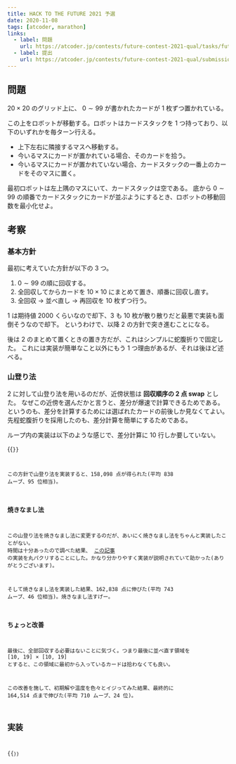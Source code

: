 ```yaml
---
title: HACK TO THE FUTURE 2021 予選
date: 2020-11-08
tags: [atcoder, marathon]
links:
  - label: 問題
    url: https://atcoder.jp/contests/future-contest-2021-qual/tasks/future_contest_2021_qual_a
  - label: 提出
    url: https://atcoder.jp/contests/future-contest-2021-qual/submissions/17924564
---
```


## 問題

$20 \times 20$ のグリッド上に、 $0 \sim 99$ が書かれたカードが 1 枚ずつ置かれている。

この上をロボットが移動する。ロボットはカードスタックを 1 つ持っており、以下のいずれかを毎ターン行える。

- 上下左右に隣接するマスへ移動する。
- 今いるマスにカードが置かれている場合、そのカードを拾う。
- 今いるマスにカードが置かれていない場合、カードスタックの一番上のカードをそのマスに置く。

最初ロボットは左上隅のマスにいて、カードスタックは空である。
底から $0 \sim 99$ の順番でカードスタックにカードが並ぶようにするとき、ロボットの移動回数を最小化せよ。

## 考察

### 基本方針

最初に考えていた方針が以下の 3 つ。

1.  $0 \sim 99$ の順に回収する。
2.  全回収してからカードを $10 \times 10$ にまとめて置き、順番に回収し直す。
3.  全回収 → 並べ直し → 再回収を $10$ 枚ずつ行う。

1 は期待値 $2000$ くらいなので却下、3 も 10 枚が散り散りだと最悪で実装も面倒そうなので却下。
というわけで、以降 2 の方針で突き進むことになる。

後は 2 のまとめて置くときの置き方だが、これはシンプルに蛇腹折りで固定した。
これには実装が簡単なこと以外にもう 1 つ理由があるが、それは後ほど述べる。

### 山登り法

2 に対して山登り法を用いるのだが、近傍状態は **回収順序の 2 点 swap** とした。
なぜこの近傍を選んだかと言うと、差分が爆速で計算できるためである。
というのも、差分を計算するためには選ばれたカードの前後しか見なくてよい。
先程蛇腹折りを採用したのも、差分計算を簡単にするためである。

ループ内の実装は以下のような感じで、差分計算に 10 行しか要していない。

{{<code file="climb.cpp" language="cpp" title="山登り法">}}

この方針で山登り法を実装すると、158,098 点が得られた(平均 838 ムーブ、95 位相当)。

### 焼きなまし法

この山登り法を焼きなまし法に変更するのだが、あいにく焼きなまし法をちゃんと実装したことがない。
時間は十分あったので調べた結果、 [この記事](http://gasin.hatenadiary.jp/entry/2019/09/03/162613) の実装を丸パクリすることにした。かなり分かりやすく実装が説明されていて助かった(ありがとうございます)。

そして焼きなまし法を実装した結果、162,838 点に伸びた(平均 743 ムーブ、46 位相当)。焼きなまし法すげー。

### ちょっと改善

最後に、全部回収する必要はないことに気づく。つまり最後に並べ直す領域を $[10, 19] \times [10, 19]$ とすると、この領域に最初から入っているカードは拾わなくても良い。

この改善を施して、初期解や温度を色々とイジってみた結果、最終的に 164,514 点まで伸びた(平均 710 ムーブ、24 位)。

## 実装

{{<code file="main.cpp" language="cpp" title="最終解法">}}
